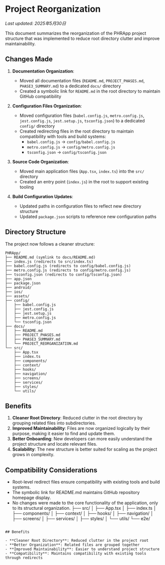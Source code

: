 # Project Reorganization

*Last updated: 2025年5月30日*

This document summarizes the reorganization of the PHRApp project structure that was implemented to reduce root directory clutter and improve maintainability.

## Changes Made

1. **Documentation Organization**:
   - Moved all documentation files (`README.md`, `PROJECT_PHASES.md`, `PHASE3_SUMMARY.md`) to a dedicated `docs/` directory
   - Created a symbolic link for `README.md` in the root directory to maintain GitHub compatibility

2. **Configuration Files Organization**:
   - Moved configuration files (`babel.config.js`, `metro.config.js`, `jest.config.js`, `jest.setup.js`, `tsconfig.json`) to a dedicated `config/` directory
   - Created redirecting files in the root directory to maintain compatibility with tools and build systems:
     - `babel.config.js` -> `config/babel.config.js`
     - `metro.config.js` -> `config/metro.config.js`
     - `tsconfig.json` -> `config/tsconfig.json`

3. **Source Code Organization**:
   - Moved main application files (`App.tsx`, `index.ts`) into the `src/` directory
   - Created an entry point (`index.js`) in the root to support existing tooling

4. **Build Configuration Updates**:
   - Updated paths in configuration files to reflect new directory structure
   - Updated `package.json` scripts to reference new configuration paths

## Directory Structure

The project now follows a cleaner structure:

```
PHRApp/
├── README.md (symlink to docs/README.md)
├── index.js (redirects to src/index.ts)
├── babel.config.js (redirects to config/babel.config.js)
├── metro.config.js (redirects to config/metro.config.js)
├── tsconfig.json (redirects to config/tsconfig.json)
├── app.json
├── package.json
├── android/
├── ios/
├── assets/
├── config/
│   ├── babel.config.js
│   ├── jest.config.js
│   ├── jest.setup.js
│   ├── metro.config.js
│   └── tsconfig.json
├── docs/
│   ├── README.md
│   ├── PROJECT_PHASES.md
│   ├── PHASE3_SUMMARY.md
│   └── PROJECT_REORGANIZATION.md
└── src/
    ├── App.tsx
    ├── index.ts
    ├── components/
    ├── context/
    ├── hooks/
    ├── navigation/
    ├── screens/
    ├── services/
    ├── styles/
    └── utils/
```

## Benefits

1. **Cleaner Root Directory**: Reduced clutter in the root directory by grouping related files into subdirectories.
2. **Improved Maintainability**: Files are now organized logically by their purpose, making it easier to find and update them.
3. **Better Onboarding**: New developers can more easily understand the project structure and locate relevant files.
4. **Scalability**: The new structure is better suited for scaling as the project grows in complexity.

## Compatibility Considerations

- Root-level redirect files ensure compatibility with existing tools and build systems.
- The symbolic link for README.md maintains GitHub repository homepage display.
- No changes were made to the core functionality of the application, only to its structural organization.
├── src/
│   ├── App.tsx
│   ├── index.ts
│   ├── components/
│   ├── context/
│   ├── hooks/
│   ├── navigation/
│   ├── screens/
│   ├── services/
│   ├── styles/
│   └── utils/
└── e2e/
```

## Benefits

- **Cleaner Root Directory**: Reduced clutter in the project root
- **Better Organization**: Related files are grouped together
- **Improved Maintainability**: Easier to understand project structure
- **Compatibility**: Maintains compatibility with existing tools through redirects
